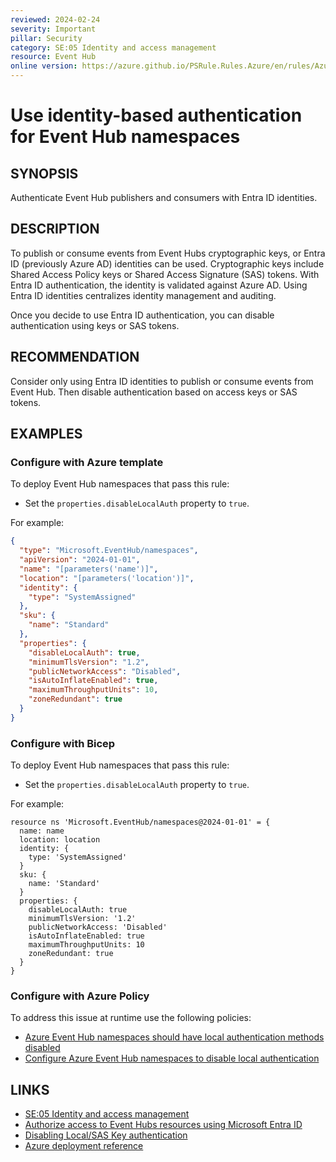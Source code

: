 ```yaml
---
reviewed: 2024-02-24
severity: Important
pillar: Security
category: SE:05 Identity and access management
resource: Event Hub
online version: https://azure.github.io/PSRule.Rules.Azure/en/rules/Azure.EventHub.DisableLocalAuth/
---
```


# Use identity-based authentication for Event Hub namespaces

## SYNOPSIS

Authenticate Event Hub publishers and consumers with Entra ID identities.

## DESCRIPTION

To publish or consume events from Event Hubs cryptographic keys, or Entra ID (previously Azure AD) identities can be used.
Cryptographic keys include Shared Access Policy keys or Shared Access Signature (SAS) tokens.
With Entra ID authentication, the identity is validated against Azure AD.
Using Entra ID identities centralizes identity management and auditing.

Once you decide to use Entra ID authentication, you can disable authentication using keys or SAS tokens.

## RECOMMENDATION

Consider only using Entra ID identities to publish or consume events from Event Hub.
Then disable authentication based on access keys or SAS tokens.

## EXAMPLES

### Configure with Azure template

To deploy Event Hub namespaces that pass this rule:

- Set the `properties.disableLocalAuth` property to `true`.

For example:

```json
{
  "type": "Microsoft.EventHub/namespaces",
  "apiVersion": "2024-01-01",
  "name": "[parameters('name')]",
  "location": "[parameters('location')]",
  "identity": {
    "type": "SystemAssigned"
  },
  "sku": {
    "name": "Standard"
  },
  "properties": {
    "disableLocalAuth": true,
    "minimumTlsVersion": "1.2",
    "publicNetworkAccess": "Disabled",
    "isAutoInflateEnabled": true,
    "maximumThroughputUnits": 10,
    "zoneRedundant": true
  }
}
```

### Configure with Bicep

To deploy Event Hub namespaces that pass this rule:

- Set the `properties.disableLocalAuth` property to `true`.

For example:

```bicep
resource ns 'Microsoft.EventHub/namespaces@2024-01-01' = {
  name: name
  location: location
  identity: {
    type: 'SystemAssigned'
  }
  sku: {
    name: 'Standard'
  }
  properties: {
    disableLocalAuth: true
    minimumTlsVersion: '1.2'
    publicNetworkAccess: 'Disabled'
    isAutoInflateEnabled: true
    maximumThroughputUnits: 10
    zoneRedundant: true
  }
}
```

<!-- external:avm avm/res/event-hub/namespace disableLocalAuth -->

### Configure with Azure Policy

To address this issue at runtime use the following policies:

- [Azure Event Hub namespaces should have local authentication methods disabled](https://github.com/Azure/azure-policy/blob/master/built-in-policies/policyDefinitions/Event%20Hub/EventHub_DisableLocalAuth_AuditDeny.json)
- [Configure Azure Event Hub namespaces to disable local authentication](https://github.com/Azure/azure-policy/blob/master/built-in-policies/policyDefinitions/Event%20Hub/EventHub_DisableLocalAuth_Modify.json)

## LINKS

- [SE:05 Identity and access management](https://learn.microsoft.com/azure/well-architected/security/identity-access#use-identity-based-authentication)
- [Authorize access to Event Hubs resources using Microsoft Entra ID](https://learn.microsoft.com/azure/event-hubs/authorize-access-azure-active-directory)
- [Disabling Local/SAS Key authentication](https://learn.microsoft.com/azure/event-hubs/authenticate-shared-access-signature#disabling-localsas-key-authentication)
- [Azure deployment reference](https://learn.microsoft.com/azure/templates/microsoft.eventhub/namespaces)
